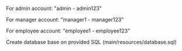For admin account:
"admin - admin123"

For manager account:
"manager1 - manager123"

For employee account:
"employee1 - employee123"

Create database base on provided SQL (main/resources/database.sql)